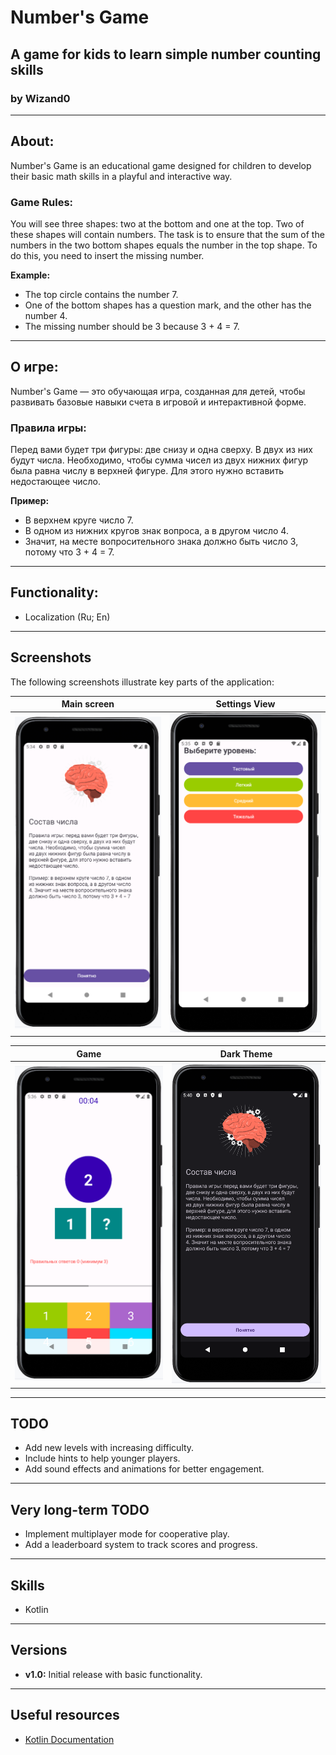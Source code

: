 # Number's Game
## A game for kids to learn simple number counting skills
### by Wizand0

---

## About:

Number's Game is an educational game designed for children to develop their basic math skills in a playful and interactive way.

### Game Rules:
You will see three shapes: two at the bottom and one at the top. Two of these shapes will contain numbers. The task is to ensure that the sum of the numbers in the two bottom shapes equals the number in the top shape. To do this, you need to insert the missing number.

**Example:**
- The top circle contains the number 7.
- One of the bottom shapes has a question mark, and the other has the number 4.
- The missing number should be 3 because 3 + 4 = 7.

---

## О игре:

Number's Game — это обучающая игра, созданная для детей, чтобы развивать базовые навыки счета в игровой и интерактивной форме.

### Правила игры:
Перед вами будет три фигуры: две снизу и одна сверху. В двух из них будут числа. Необходимо, чтобы сумма чисел из двух нижних фигур была равна числу в верхней фигуре. Для этого нужно вставить недостающее число.

**Пример:**
- В верхнем круге число 7.
- В одном из нижних кругов знак вопроса, а в другом число 4.
- Значит, на месте вопросительного знака должно быть число 3, потому что 3 + 4 = 7.

---

## Functionality:

- Localization (Ru; En)

---

## Screenshots

The following screenshots illustrate key parts of the application:

|              Main screen              |             Settings View             |  
|:-------------------------------------:|:-------------------------------------:|  
| ![screenshot](images/screenshot1.png) | ![screenshot](images/screenshot3.png) |  

|                 Game                  |              Dark Theme               |  
|:-------------------------------------:|:-------------------------------------:|  
| ![screenshot](images/screenshot4.png) | ![screenshot](images/screenshot2.png) |  

---

## TODO

- Add new levels with increasing difficulty.
- Include hints to help younger players.
- Add sound effects and animations for better engagement.

---

## Very long-term TODO

- Implement multiplayer mode for cooperative play.
- Add a leaderboard system to track scores and progress.

---

## Skills

- Kotlin

---

## Versions

- **v1.0:** Initial release with basic functionality.

---

## Useful resources

- [Kotlin Documentation](https://kotlinlang.org/docs/reference/)  
